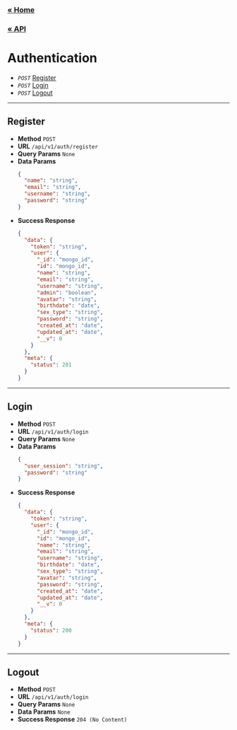### [&laquo; Home](../../README.md)

### [&laquo; API](../API.md)

# Authentication

- _`POST`_ [Register](#register)
- _`POST`_ [Login](#login)
- _`POST`_ [Logout](#logout)

---

## Register

- **Method** `POST`
- **URL** `/api/v1/auth/register`
- **Query Params** `None`
- **Data Params**
  ```json
  {
    "name": "string",
    "email": "string",
    "username": "string",
    "password": "string"
  }
  ```
- **Success Response**
  ```json
  {
    "data": {
      "token": "string",
      "user": {
        "_id": "mongo_id",
        "id": "mongo_id",
        "name": "string",
        "email": "string",
        "username": "string",
        "admin": "boolean",
        "avatar": "string",
        "birthdate": "date",
        "sex_type": "string",
        "password": "string",
        "created_at": "date",
        "updated_at": "date",
        "__v": 0
      }
    },
    "meta": {
      "status": 201
    }
  }
  ```

---

## Login

- **Method** `POST`
- **URL** `/api/v1/auth/login`
- **Query Params** `None`
- **Data Params**
  ```json
  {
    "user_session": "string",
    "password": "string"
  }
  ```
- **Success Response**
  ```json
  {
    "data": {
      "token": "string",
      "user": {
        "_id": "mongo_id",
        "id": "mongo_id",
        "name": "string",
        "email": "string",
        "username": "string",
        "birthdate": "date",
        "sex_type": "string",
        "avatar": "string",
        "password": "string",
        "created_at": "date",
        "updated_at": "date",
        "__v": 0
      }
    },
    "meta": {
      "status": 200
    }
  }
  ```

---

## Logout

- **Method** `POST`
- **URL** `/api/v1/auth/login`
- **Query Params** `None`
- **Data Params** `None`
- **Success Response** `204 (No Content)`
